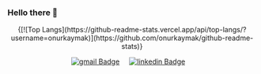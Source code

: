 ### Hello there 👋

<div style="text-align: center;" markdown="1">
{[![Top Langs](https://github-readme-stats.vercel.app/api/top-langs/?username=onurkaymak)](https://github.com/onurkaymak/github-readme-stats)}
</div>

<p align="center">
  <a href="mailto:onurkaymak@outlook.com"><img alt="gmail Badge" src="https://img.shields.io/badge/GMAIL-EA4335?logo=gmail&logoColor=white"></a>&nbsp;&nbsp;&nbsp;&nbsp;
  <a href="https://www.linkedin.com/in/onur-kaymak"><img alt="linkedin Badge" src="https://img.shields.io/badge/LINKEDIN-0A66C2?logo=linkedin&logoColor=white"></a>&nbsp;&nbsp;&nbsp;&nbsp;
</p>
